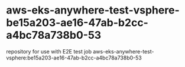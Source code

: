 # aws-eks-anywhere-test-vsphere-be15a203-ae16-47ab-b2cc-a4bc78a738b0-53
repository for use with E2E test job aws-eks-anywhere-test-vsphere:be15a203-ae16-47ab-b2cc-a4bc78a738b0-53
